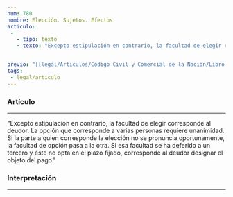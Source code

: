 ```yaml
---
num: 780
nombre: Elección. Sujetos. Efectos
articulo: 
 - 
   - tipo: texto
   - texto: "Excepto estipulación en contrario, la facultad de elegir corresponde al deudor. La opción que corresponde a varias personas requiere unanimidad. Si la parte a quien corresponde la elección no se pronuncia oportunamente, la facultad de opción pasa a la otra. Si esa facultad se ha deferido a un tercero y éste no opta en el plazo fijado, corresponde al deudor designar el objeto del pago."


previo: "[[legal/Articulos/Código Civil y Comercial de la Nación/Libro Tercero/Título 1/Capítulo 3/Sección 3/Sección 3, Obligaciones alternativas.md|Sección 3, Obligaciones alternativas]]"
tags: 
 - legal/articulo
---
```

### Artículo
---
"Excepto estipulación en contrario, la facultad de elegir corresponde al deudor. La opción que corresponde a varias personas requiere unanimidad. Si la parte a quien corresponde la elección no se pronuncia oportunamente, la facultad de opción pasa a la otra. Si esa facultad se ha deferido a un tercero y éste no opta en el plazo fijado, corresponde al deudor designar el objeto del pago."

### Interpretación
---
